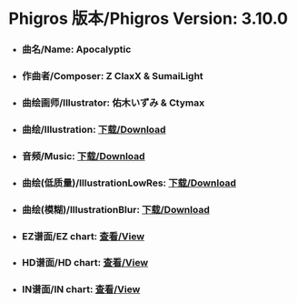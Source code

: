 
# Phigros 版本/Phigros Version:  3.10.0

- ### __曲名/Name:  Apocalyptic__

- ### __作曲者/Composer:  Z ClaxX & SumaiLight__

- ### __曲绘画师/Illustrator:  佑木いずみ & Ctymax__

- ### __曲绘/Illustration:  [下载/Download](https://github.com/Po6647A/PAR/releases/download/3.10.0/974.png)__

- ### __音频/Music:  [下载/Download](https://github.com/Po6647A/PAR/releases/download/3.10.0/1690.ogg)__

- ### __曲绘(低质量)/IllustrationLowRes:  [下载/Download](https://github.com/Po6647A/PAR/releases/download/3.10.0/1466.png)__

- ### __曲绘(模糊)/IllustrationBlur:  [下载/Download](https://github.com/Po6647A/PAR/releases/download/3.10.0/1220.png)__


- ### __EZ谱面/EZ chart:  [查看/View](./EZ.json/index.html)__

- ### __HD谱面/HD chart:  [查看/View](./HD.json/index.html)__

- ### __IN谱面/IN chart:  [查看/View](./IN.json/index.html)__
